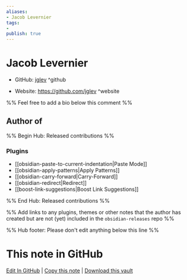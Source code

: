 ```yaml
---
aliases:
- Jacob Levernier
tags:
- 
publish: true
---
```


# Jacob Levernier

- GitHub: [jglev](https://github.com/jglev/) ^github
<!-- - Discord: `@` ^discord-->
- Website: <https://github.com/jglev> ^website
<!-- - [[Publish sites|Publish site]]: <https://> ^publish-->

%% Feel free to add a bio below this comment %%


## Author of

%% Begin Hub: Released contributions %%
### Plugins
- [[obsidian-paste-to-current-indentation|Paste Mode]]
- [[obsidian-apply-patterns|Apply Patterns]]
- [[obsidian-carry-forward|Carry-Forward]]
- [[obsidian-redirect|Redirect]]
- [[boost-link-suggestions|Boost Link Suggestions]]

%% End Hub: Released contributions %%

%% Add links to any plugins, themes or other notes that the author has created but are not (yet) included in the `obsidian-releases` repo %%

<!--
### Unlisted plugins
-->

<!--
### Others
-->

<!--
## Sponsor this author
-->

<!-- - [[GitHub sponsors]]: [Sponsor @jglev on GitHub Sponsors](https://github.com/sponsors/jglev) ^github-sponsor-->
<!-- - [[Buy me a coffee]]: <https://> ^buy-me-a-coffee-->
<!-- - [[PayPal]]: <https://> ^paypal-->
<!-- - [[Patreon]]: <https://> ^patreon-->

<!--
## Follow this author
-->

<!-- - [[YouTube Channels|On YouTube]]: <https://> ^youtube-->
<!-- - Twitter: <https://> ^twitter-->
<!-- - ... -->

%% Hub footer: Please don't edit anything below this line %%

# This note in GitHub

<span class="git-footer">[Edit In GitHub](https://github.dev/obsidian-community/obsidian-hub/blob/main/01%20-%20Community/People/jglev.md "git-hub-edit-note") | [Copy this note](https://raw.githubusercontent.com/obsidian-community/obsidian-hub/main/01%20-%20Community/People/jglev.md "git-hub-copy-note") | [Download this vault](https://github.com/obsidian-community/obsidian-hub/archive/refs/heads/main.zip "git-hub-download-vault") </span>
